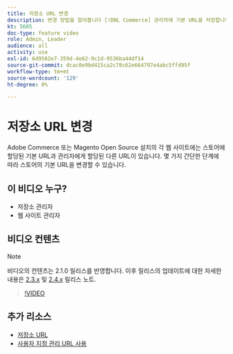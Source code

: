 ```yaml
---
title: 저장소 URL 변경
description: 변경 방법을 알아봅니다 [!DNL Commerce] 관리자에 기본 URL을 저장합니다.
kt: 5605
doc-type: feature video
role: Admin, Leader
audience: all
activity: use
exl-id: 6d9562e7-359d-4e82-9c1d-9536ba44df14
source-git-commit: dcac0e9bd415ca2c78c62e664797e4abc5ffd95f
workflow-type: tm+mt
source-wordcount: '129'
ht-degree: 0%

---
```


# 저장소 URL 변경

Adobe Commerce 또는 Magento Open Source 설치의 각 웹 사이트에는 스토어에 할당된 기본 URL과 관리자에게 할당된 다른 URL이 있습니다. 몇 가지 간단한 단계에 따라 스토어의 기본 URL을 변경할 수 있습니다.

## 이 비디오 누구?

- 저장소 관리자
- 웹 사이트 관리자

## 비디오 컨텐츠

>[!NOTE]
>
>비디오의 컨텐츠는 2.1.0 릴리스를 반영합니다. 이후 릴리스의 업데이트에 대한 자세한 내용은 [2.3.x](https://devdocs.magento.com/guides/v2.3/release-notes/bk-release-notes.html) 및 [2.4.x](https://devdocs.magento.com/guides/v2.4/release-notes/bk-release-notes.html) 릴리스 노트.

>[!VIDEO](https://video.tv.adobe.com/v/35488?quality=12&learn=on)

## 추가 리소스

- [저장소 URL](https://docs.magento.com/user-guide/stores/store-urls.html)
- [사용자 지정 관리 URL 사용](https://docs.magento.com/user-guide/stores/store-urls-custom-admin.html)
